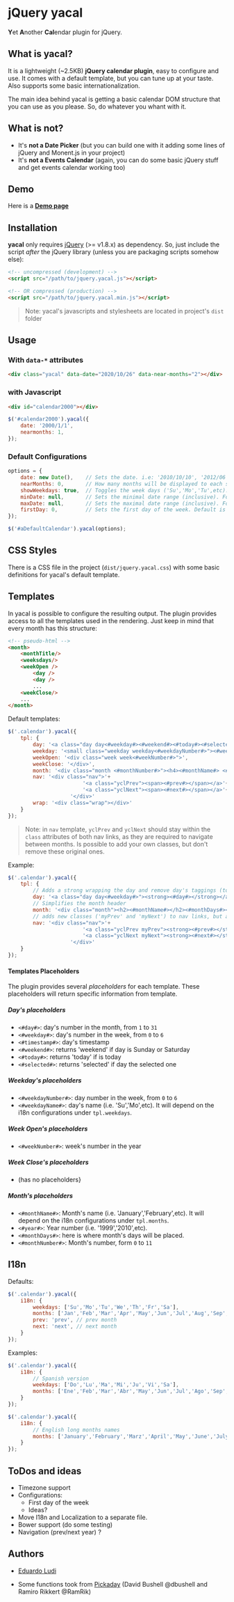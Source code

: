 # jQuery yacal
**Y**et **A**nother **Cal**endar plugin for jQuery.

## What is yacal?
It is a lightweight (~2.5KB)  **jQuery calendar plugin**, easy to configure and use. 
It comes with a default template, but you can tune up at your taste. 
Also supports some basic internationalization. 

The main idea behind yacal is getting a basic calendar DOM structure that you can use as you please. 
So, do whatever you whant with it. 

## What is not?
* It's **not a Date Picker** (but you can build one with it adding some lines of jQuery and Monent.js in your project)
* It's **not a Events Calendar** (again, you can do some basic jQuery stuff and get events calendar working too)

## Demo

Here is a **[Demo page](http://eduludi.github.io/jquery-yacal/demo.html)**

## Installation

**yacal** only requires [jQuery](http://jquery.com) (>= v1.8.x) as dependency. So, just include the script *after* the jQuery library (unless you are packaging scripts somehow else):


```html
<!-- uncompressed (development) --> 
<script src="/path/to/jquery.yacal.js"></script>

<!-- OR compressed (production) --> 
<script src="/path/to/jquery.yacal.min.js"></script>
```

> Note: yacal's javascripts and stylesheets are located in project's `dist` folder

## Usage

### With `data-*` attributes

```html
<div class="yacal" data-date="2020/10/26" data-near-months="2"></div>
```

### with Javascript

```html
<div id="calendar2000"></div>
```

```javascript
$('#calendar2000').yacal({
	date: '2000/1/1',
	nearmonths: 1,
});
```

### Default Configurations

```javascript
options = {
	date: new Date(),    // Sets the date. i.e: '2010/10/10', '2012/06' , default is now
	nearMonths: 0,       // How many months will be displayed to each side. Default is 0
	showWeekdays: true,  // Toggles the week days ('Su','Mo','Tu',etc). Default is true
	minDate: null,       // Sets the minimal date range (inclusive). For markup only. Default is null
	maxDate: null,       // Sets the maximal date range (inclusive). For markup only. Default is null
	firstDay: 0,         // Sets the first day of the week. Default is 0 (Sunday)
});

$('#aDefaultCalendar').yacal(options);
```

## CSS Styles

There is a CSS file in the project (`dist/jquery.yacal.css`) with some basic definitions for yacal's default template.

## Templates

In yacal is possible to configure the resulting output. The plugin provides access to all the templates used in the rendering. Just keep in mind that every month has this structure:

```html
<!-- pseudo-html -->
<month>
	<monthTitle/>
	<weeksdays/>
	<weekOpen />
		<day /> 
		<day /> 
		...
	<weekClose/>
	...
</month>
``` 

Default templates:

```javascript
$('.calendar').yacal({
	tpl: { 
		day: '<a class="day day<#weekday#><#weekend#><#today#><#selected#>" href="#<#timestamp#>"><#day#></a>',
		weekday: '<small class="weekday weekday<#weekdayNumber#>"><#weekdayName#></small>',
		weekOpen: '<div class="week week<#weekNumber#>">',
		weekClose: '</div>',
		month: '<div class="month <#monthNumber#>"><h4><#monthName#> <#year#></h4><#monthDays#></div>',
		nav: '<div class="nav">'+
						'<a class="yclPrev"><span><#prev#></span></a>'+ // class 'yclPrev' should stay
						'<a class="yclNext"><span><#next#></span></a>'+ // class 'yclNext' should stay
					'</div>'
		wrap: '<div class="wrap"></div>'
	}
});
```
> Note: in `nav` template, `yclPrev` and `yclNext` should stay within the `class` attributes of both nav links, as they are required to navigate between months. Is possible to add your own classes, but don't remove these original ones.

Example:

```javascript
$('.calendar').yacal({
	tpl: { 
		// Adds a strong wrapping the day and remove day's taggings (today, selected, etc)
		day: '<a class="day day<#weekday#>"><strong><#day#></strong></a>',
		// Simplifies the month header
		month: '<div class="month"><h2><#monthName#></h2><#monthDays#></div>',
		// adds new classes ('myPrev' and 'myNext') to nav links, but always keeping the originals
		nav: '<div class="nav">'+
						'<a class="yclPrev myPrev"><strong><#prev#></strong></a>'+ 
						'<a class="yclNext myNext"><strong><#next#></strong></a>'+
					'</div>'
	}
});
```

#### Templates Placeholders

The plugin provides several _placeholders_ for each template. These placeholders will return specific information from template. 

##### Day's placeholders

- `<#day#>`: day's number in the month, from `1` to `31`
- `<#weekday#>`: day's number in the week, from `0` to `6`
- `<#timestamp#>`: day's timestamp 
- `<#weekend#>`: returns 'weekend' if day is Sunday or Saturday
- `<#today#>`: returns 'today' if is today 
- `<#selected#>`: returns 'selected' if day the selected one

##### Weekday's placeholders

- `<#weekdayNumber#>`: day number in the week, from `0` to `6`
- `<#weekdayName#>`: day's name (i.e. 'Su','Mo',etc). It will depend on the i18n configurations under `tpl.weekdays`.

##### Week Open's placeholders

- `<#weekNumber#>`: week's number in the year

##### Week Close's placeholders

- (has no placeholders}

##### Month's placeholders

- `<#monthName#>`: Month's name (i.e. 'January','February',etc). It will depend on the i18n configurations under `tpl.months`.
- `<#year#>`: Year number (i.e. '1999','2010',etc).
- `<#monthDays#>`: here is where month's days will be placed.
- `<#monthNumber#>`: Month's number, form `0` to `11`

## I18n

Defaults:

```javascript
$('.calendar').yacal({
	i18n: {
		weekdays: ['Su','Mo','Tu','We','Th','Fr','Sa'],
		months: ['Jan','Feb','Mar','Apr','May','Jun','Jul','Aug','Sep','Oct','Nov','Dec'],
		prev: 'prev', // prev month
		next: 'next', // next month
	}
});
```

Examples:

```javascript
$('.calendar').yacal({
	i18n: {
		// Spanish version
		weekdays: ['Do','Lu','Ma','Mi','Ju','Vi','Sa'],
		months: ['Ene','Feb','Mar','Abr','May','Jun','Jul','Ago','Sep','Oct','Nov','Dic'],
	}
});
```

```javascript
$('.calendar').yacal({
	i18n: {
		// English long months names
		months: ['January','February','Marz','April','May','June','July','August','September','October','November','December'],
	}
});
```

## ToDos and ideas

* Timezone support
* Configurations: 
	* First day of the week
	* Ideas?
* Move I18n and Localization to a separate file. 
* Bower support (do some testing)
* Navigation (prev/next year) ?

## Authors

- [Eduardo Ludi](http://github.com/eduludi)

- Some functions took from [Pickaday](https://github.com/dbushell/Pikaday)
(David Bushell @dbushell and Ramiro Rikkert @RamRik)
